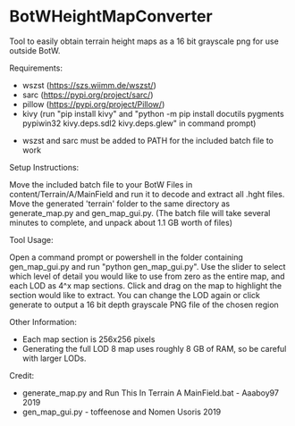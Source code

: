 # BotWHeightMapConverter
Tool to easily obtain terrain height maps as a 16 bit grayscale png for use outside BotW.


Requirements:
- wszst     (https://szs.wiimm.de/wszst/)
- sarc      (https://pypi.org/project/sarc/)
- pillow    (https://pypi.org/project/Pillow/)
- kivy      (run "pip install kivy" and "python -m pip install docutils pygments pypiwin32 kivy.deps.sdl2 kivy.deps.glew" in command prompt)
* wszst and sarc must be added to PATH for the included batch file to work

Setup Instructions:

Move the included batch file to your BotW Files in content/Terrain/A/MainField
and run it to decode and extract all .hght files. Move the generated 'terrain'
folder to the same directory as generate_map.py and gen_map_gui.py. (The batch
file will take several minutes to complete, and unpack about 1.1 GB worth of 
files)

Tool Usage:

Open a command prompt or powershell in the folder containing gen_map_gui.py and 
run "python gen_map_gui.py". Use the slider to select which level of detail you 
would like to use from zero as the entire map, and each LOD as 4^x map sections. 
Click and drag on the map to highlight the section would like to extract. You 
can change the LOD again or click generate to output a 16 bit depth grayscale 
PNG file of the chosen region

Other Information:
- Each map section is 256x256 pixels
- Generating the full LOD 8 map uses roughly 8 GB of RAM, so be careful with
larger LODs.

Credit:
- generate_map.py and Run This In Terrain A MainField.bat - Aaaboy97 2019
- gen_map_gui.py - toffeenose and Nomen Usoris 2019
